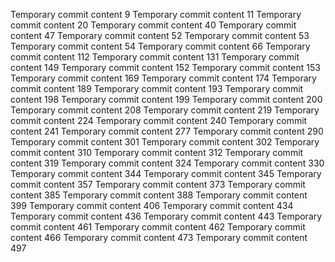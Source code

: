 Temporary commit content 9
Temporary commit content 11
Temporary commit content 20
Temporary commit content 40
Temporary commit content 47
Temporary commit content 52
Temporary commit content 53
Temporary commit content 54
Temporary commit content 66
Temporary commit content 112
Temporary commit content 131
Temporary commit content 149
Temporary commit content 152
Temporary commit content 153
Temporary commit content 169
Temporary commit content 174
Temporary commit content 189
Temporary commit content 193
Temporary commit content 198
Temporary commit content 199
Temporary commit content 200
Temporary commit content 208
Temporary commit content 219
Temporary commit content 224
Temporary commit content 240
Temporary commit content 241
Temporary commit content 277
Temporary commit content 290
Temporary commit content 301
Temporary commit content 302
Temporary commit content 310
Temporary commit content 312
Temporary commit content 319
Temporary commit content 324
Temporary commit content 330
Temporary commit content 344
Temporary commit content 345
Temporary commit content 357
Temporary commit content 373
Temporary commit content 385
Temporary commit content 388
Temporary commit content 399
Temporary commit content 406
Temporary commit content 434
Temporary commit content 436
Temporary commit content 443
Temporary commit content 461
Temporary commit content 462
Temporary commit content 466
Temporary commit content 473
Temporary commit content 497
